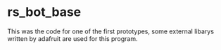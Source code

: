 rs_bot_base
===========
This was the code for one of the first prototypes, some external libarys written by adafruit are used for this program.
